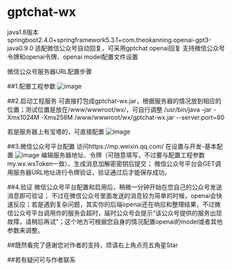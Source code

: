 
# gptchat-wx
java1.8版本
springboot2.4.0+springframework5.3.1+com.theokanning.openai-gpt3-java0.9.0
适配微信公众号自动回复，可采用gptchat openai回复
支持微信公众号令牌和openai令牌、openai model配置文件设置

微信公众号服务器URL配置步骤


##1.配置工程参数
![image](https://user-images.githubusercontent.com/26601855/217408368-12184a48-7974-4292-abb9-d6b4a9d1638e.png)

##2.启动工程服务
可直接打包成gptchat-wx.jar，根据服务器的情况放到相应的位置；测试位置是放在/www/wwwroot/wx/，可自行调整
/usr/bin/java -jar -Xmx1024M -Xms256M  /www/wwwroot/wx/gptchat-wx.jar --server.port=80

若是服务器上有宝塔的，可直接配置
![image](https://user-images.githubusercontent.com/26601855/217409565-74bb184b-f38c-4f4c-ae50-d281e1b99670.png)

##3.微信公众号平台配置
访问https://mp.weixin.qq.com/
在设置与开发-基本配置
![image](https://user-images.githubusercontent.com/26601855/217407635-d10c94e4-110d-41d9-97c7-e9ba2a087234.png)
编辑服务器地址、令牌（可随意填写，不过要与配置工程参数my.wx.wxToken一致）、生成消息加解密密钥后提交； 微信公众号平台会GET调用服务器URL地址进行令牌验证，验证通过后才能保存成功。

##4.验证
微信公众号平台配置和启用后，稍微一分钟开始在您自己的公众号发送消息即可验证；
不过在微信公众号里面发送的消息较为简单的时候，openai会快速反应；若是遇到复杂问题，其实你的后端openai还在响应和整理结果，不过微信公众号平台调用你的服务会超时，届时公众号会提示“该公众号提供的服务出现故障，请稍后再试”；这个地方可根据您自身的情况配置openai的model或者其他参数来调整。

##既然看完了感谢您对作者的支持，烦请右上角点亮五角星Star

##若有疑问可与作者联系
